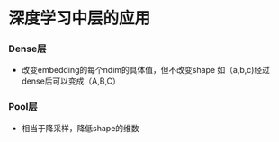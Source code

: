 # 深度学习中层的应用
### Dense层
+ 改变embedding的每个ndim的具体值，但不改变shape
  如（a,b,c)经过dense后可以变成（A,B,C）


### Pool层
+ 相当于降采样，降低shape的维数

